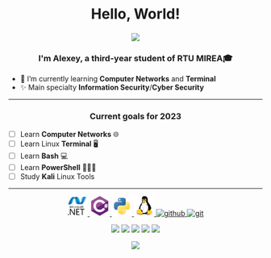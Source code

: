 # <div align="center">Hello, World!</div>

<div align="center"> <img src="https://c.tenor.com/U8cHqFawTIsAAAAC/initial-d-drift.gif" align="center" style="width: 60%" /> </div>

### <div align="center">I'm Alexey, a third-year student of RTU MIREA🎓</div>

- 📖 I’m currently learning __Computer Networks__ and __Terminal__
- ✨ Main specialty __Information Security__/__Cyber Security__
___
### <div align="center">Current goals for 2023</div>

- [ ] Learn __Computer Networks__ 🌐
- [ ] Learn Linux __Terminal__ 🖥️
- [ ] Learn __Bash__ 💻
- [ ] Learn __PowerShell__ 👨🏻‍💻
- [ ] Study __Kali__ Linux Tools
___
<p align="center">
<a href="https://dotnet.microsoft.com"> <img src="https://raw.githubusercontent.com/devicons/devicon/master/icons/dot-net/dot-net-original-wordmark.svg" alt="dotnet" width="40" height="40"/> </a>
<a href="https://docs.microsoft.com/en-us/dotnet/csharp"> <img src="https://raw.githubusercontent.com/devicons/devicon/master/icons/csharp/csharp-original.svg" alt="csharp" width="40" height="40"/> </a>
<a href="https://www.python.org"> <img src="https://raw.githubusercontent.com/devicons/devicon/master/icons/python/python-original.svg" alt="python" width="40" height="40"/> </a>
<a href="https://www.linux.org/"> <img src="https://raw.githubusercontent.com/devicons/devicon/master/icons/linux/linux-original.svg" alt="linux" width="40" height="40"/> </a>
<a href="https://github.com/"> <img src="https://github.githubassets.com/favicons/favicon-dark.svg" alt="github" width="40" height="40"/> </a>
<a href="https://git-scm.com/"> <img src="https://www.vectorlogo.zone/logos/git-scm/git-scm-icon.svg" alt="git" width="40" height="40"/> </a>
</p>
<p align="center">
<img src="https://github-readme-stats.vercel.app/api?username=TAHK235&show_icons=true&count_private=true&hide_border=false&border_color=9900FF&theme=github_dark&cache_seconds=1800&title_color=9900FF&icon_color=9900FF" style="width: 50%"/>
<img src="https://github-readme-stats.vercel.app/api/top-langs/?username=TAHK235&hide_border=false&border_color=9900FF&layout=compact&theme=github_dark&hide=jupyter%20notebook,html&cache_seconds=1800&title_color=9900FF" style="width: 50%"/>
<img src="https://github-readme-streak-stats.herokuapp.com?user=tahk235&theme=github-dark-blue&date_format=j%20M%5B%20Y%5D&border=9900FF&sideNums=9900FF&ring=9900FF&fire=FFFFFF&stroke=9900FF&currStreakNum=FFFFFF&sideLabels=FFFFFF&dates=9900FF&currStreakLabel=FFFFFF" style="width: 50%"/>
<img src="https://c.tenor.com/zCaD8FYVbF4AAAAC/ae86-ae86trueno.gif" style="width: 50%"/>
<a href="https://spotify-github-profile.vercel.app/api/view.svg?uid=41r2qt00zhjbwaxxm8tindai1&redirect=true"> <img src="https://spotify-github-profile.vercel.app/api/view.svg?uid=41r2qt00zhjbwaxxm8tindai1&cover_image=true&theme=novatorem&bar_color=9900ff&bar_color_cover=false" style="width: 53%"/> </a>
<div align="center"> <img src="https://komarev.com/ghpvc/?username=tahk235&label=Profile%20visits&color=9900FF&style=flat" style="width:25%"/> </div>
</p>
